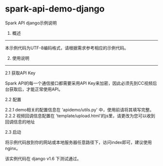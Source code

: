 spark-api-demo-django
=====================

Spark API django示例说明

1. 概述
--------

本示例代码为UTF-8编码格式，请根据需求参考相应的示例代码。

2. 使用说明
--------

2.1 获取API Key

Spark API的每一个通信接口都需要采用API Key来加密，因此必须先到CC视频后台获取后，才能正常使用API。

2.2 配置

2.2.1 demo相关的配置信息在 'apidemo/utils.py' 中，使用前请将其填写完整。
2.2.2 视频回调信息配置在 'template/upload.html'的js里，请更改为您可以收到回调信息的地址

2.3 启动

将示例代码放到你的网站或本地服务器任意路径下，访问index即可，建议使用nginx。

该实例代码在 django v1.6 下测试通过。
